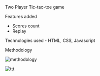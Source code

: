Two Player Tic-tac-toe game

Features added
  - Scores count
  - Replay

Technologies used - HTML, CSS, Javascript

Methodology

![methodology](https://user-images.githubusercontent.com/43861933/134141948-66582871-ded0-456e-b491-fd5343431321.png)
 
 ![ttt](https://user-images.githubusercontent.com/43861933/134139868-60badfad-97e8-49fd-9d63-9bbc0af88cfa.png)
